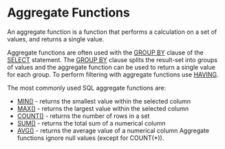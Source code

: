 # Aggregate Functions

An aggregate function is a function that performs a calculation on a set of values, and returns a single value.

Aggregate functions are often used with the [GROUP BY](Group.md) clause of the [SELECT](Select.md) statement. The [GROUP BY](Group.md) clause splits the result-set into groups of values and the aggregate function can be used to return a single value for each group. To perform filtering with aggregate functions use [HAVING](Having.md).

The most commonly used SQL aggregate functions are:

- [MIN()](MinMax.md) - returns the smallest value within the selected column
- [MAX()](MinMax.md) - returns the largest value within the selected column
- [COUNT()](Count.md) - returns the number of rows in a set
- [SUM()](Sum.md) - returns the total sum of a numerical column
- [AVG()](Avg.md) - returns the average value of a numerical column
Aggregate functions ignore null values (except for COUNT(*)).
